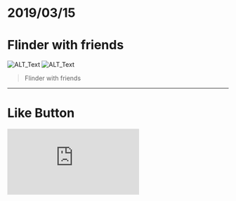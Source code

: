 # 2019/03/15
# Flinder with friends

![ALT_Text](https://s9443112.github.io/github_blog/2019/2019-03-15/IMG_3873.JPG)
![ALT_Text](https://s9443112.github.io/github_blog/2019/2019-03-15/IMG_3874.JPG)

>Flinder with friends



* * *

# Like Button

<iframe class="lc-margin-top-64 lc-margin-bottom-32 lc-mobile" data-v-b66e9a5a="" frameborder="0" src="https://button.like.co/in/embed/lazy_tea_time/button?referrer=https://lazyteatime.github.io/2019/2019-03-19/2019-03-19&amp;type=wp"> </iframe>